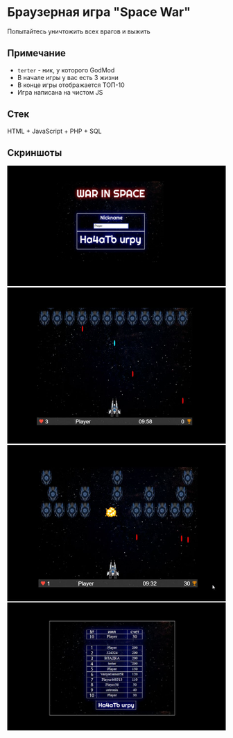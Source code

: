 # Браузерная игра "Space War"
Попытайтесь уничтожить всех врагов и выжить

## Примечание
* `terter` - ник, у которого GodMod
* В начале игры у вас есть 3 жизни
* В конце игры отображается ТОП-10
* Игра написана на чистом JS

## Стек
HTML + JavaScript + PHP + SQL

## Скриншоты
![](img/1.jpg)
![](img/2.jpg)
![](img/3.jpg)
![](img/4.jpg)

